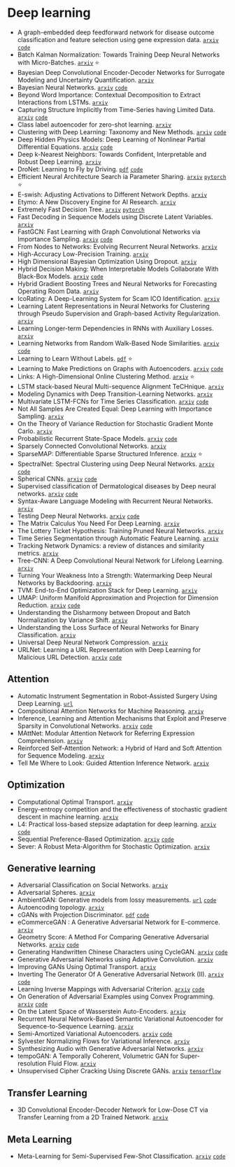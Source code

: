# Deep learning

- A graph-embedded deep feedforward network for disease outcome classification and feature selection using gene expression data. [`arxiv`](https://arxiv.org/abs/1801.06202) [`code`](https://github.com/yunchuankong/NetworkNeuralNetwork)
- Batch Kalman Normalization: Towards Training Deep Neural Networks with Micro-Batches. [`arxiv`](https://arxiv.org/abs/1802.03133) :star:
- Bayesian Deep Convolutional Encoder-Decoder Networks for Surrogate Modeling and Uncertainty Quantification. [`arxiv`](https://arxiv.org/abs/1801.06879)
- Bayesian Neural Networks. [`arxiv`](https://arxiv.org/abs/1801.07710) [`code`](https://github.com/mullachv/MLExp)
- Beyond Word Importance: Contextual Decomposition to Extract Interactions from LSTMs. [`arxiv`](https://arxiv.org/abs/1801.05453)
- Capturing Structure Implicitly from Time-Series having Limited Data. [`arxiv`](https://arxiv.org/abs/1803.05867) [`code`](https://github.com/emaasit/long-range-extrapolation)
- Class label autoencoder for zero-shot learning. [`arxiv`](https://arxiv.org/abs/1801.08301)
- Clustering with Deep Learning: Taxonomy and New Methods. [`arxiv`](https://arxiv.org/abs/1801.07648) [`code`](https://github.com/elieJalbout/Clustering-with-Deep-learning)
- Deep Hidden Physics Models: Deep Learning of Nonlinear Partial Differential Equations. [`arxiv`](https://arxiv.org/abs/1801.06637) [`code`](https://github.com/maziarraissi/DeepHPMs)
- Deep k-Nearest Neighbors: Towards Confident, Interpretable and Robust Deep Learning. [`arxiv`](https://arxiv.org/abs/1803.04765)
- DroNet: Learning to Fly by Driving. [`pdf`](http://rpg.ifi.uzh.ch/docs/RAL18_Loquercio.pdf) [`code`](https://github.com/uzh-rpg/rpg_public_dronet)
- Efficient Neural Architecture Search ia Parameter Sharing. [`arxiv`](https://arxiv.org/abs/1802.03268) [`pytorch`](https://github.com/carpedm20/ENAS-pytorch) :star:
- E-swish: Adjusting Activations to Different Network Depths. [`arxiv`](https://arxiv.org/abs/1801.07145)
- Etymo: A New Discovery Engine for AI Research. [`arxiv`](https://arxiv.org/abs/1801.08573)
- Extremely Fast Decision Tree. [`arxiv`](https://arxiv.org/abs/1802.08780) [`pytorch`](https://github.com/chaitanya-m/kdd2018)
- Fast Decoding in Sequence Models using Discrete Latent Variables. [`arxiv`](https://arxiv.org/abs/1803.03382)
- FastGCN: Fast Learning with Graph Convolutional Networks via Importance Sampling. [`arxiv`](https://arxiv.org/abs/1801.10247) [`code`](https://github.com/matenure/FastGCN)
- From Nodes to Networks: Evolving Recurrent Neural Networks. [`arxiv`](https://arxiv.org/abs/1803.04439)
- High-Accuracy Low-Precision Training. [`arxiv`](https://arxiv.org/abs/1803.03383)
- High Dimensional Bayesian Optimization Using Dropout. [`arxiv`](https://arxiv.org/abs/1802.05400)
- Hybrid Decision Making: When Interpretable Models Collaborate With Black-Box Models. [`arxiv`](https://arxiv.org/abs/1802.04346) [`code`](https://github.com/wangtongada/CoBRUSH)
- Hybrid Gradient Boosting Trees and Neural Networks for Forecasting Operating Room Data. [`arxiv`](https://arxiv.org/abs/1801.07384)
- IcoRating: A Deep-Learning System for Scam ICO Identification. [`arxiv`](https://arxiv.org/abs/1803.03670)
- Learning Latent Representations in Neural Networks for Clustering through Pseudo Supervision and Graph-based Activity Regularization. [`arxiv`](https://arxiv.org/abs/1802.03063)
- Learning Longer-term Dependencies in RNNs with Auxiliary Losses. [`arxiv`](https://arxiv.org/abs/1803.00144)
- Learning Networks from Random Walk-Based Node Similarities. [`arxiv`](https://arxiv.org/abs/1801.07386) [`code`](https://github.com/cnmusco/graph-similarity-learning)
- Learning to Learn Without Labels. [`pdf`](https://openreview.net/forum?id=ByoT9Fkvz) :star:
- Learning to Make Predictions on Graphs with Autoencoders. [`arxiv`](https://arxiv.org/abs/1802.08352) [`code`](https://github.com/vuptran/graph-representation-learning)
- Links: A High-Dimensional Online Clustering Method. [`arxiv`](https://arxiv.org/abs/1801.10123) :star:
- LSTM stack-based Neural Multi-sequence Alignment TeCHnique. [`arxiv`](https://arxiv.org/abs/1803.00057)
- Modeling Dynamics with Deep Transition-Learning Networks. [`arxiv`](https://arxiv.org/abs/1802.03497)
- Multivariate LSTM-FCNs for Time Series Classification. [`arxiv`](https://arxiv.org/abs/1801.04503) [`code`](https://github.com/houshd/MLSTM-FCN)
- Not All Samples Are Created Equal: Deep Learning with Importance Sampling. [`arxiv`](https://arxiv.org/abs/1803.00942)
- On the Theory of Variance Reduction for Stochastic Gradient Monte Carlo. [`arxiv`](https://arxiv.org/abs/1802.05431)
- Probabilistic Recurrent State-Space Models. [`arxiv`](https://arxiv.org/abs/1801.10395) [`code`](https://github.com/andreasdoerr/PR-SSM)
- Sparsely Connected Convolutional Networks. [`arxiv`](https://arxiv.org/abs/1801.05895)
- SparseMAP: Differentiable Sparse Structured Inference. [`arxiv`](https://arxiv.org/abs/1802.04223) :star:
- SpectralNet: Spectral Clustering using Deep Neural Networks. [`arxiv`](https://arxiv.org/abs/1801.01587) [`code`](https://github.com//kstant0725/SpectralNet)
- Spherical CNNs. [`arxiv`](https://arxiv.org/abs/1801.10130) [`code`](https://github.com/jonas-koehler/s2cnn)
- Supervised classification of Dermatological diseases by Deep neural networks. [`arxiv`](https://arxiv.org/abs/1802.03752) [`code`](https://www.dropbox.com/sh/pwe3tqrb2zijexq/AADpQ9WKOdSfTdvHkVtT_GHKa?dl=0)
- Syntax-Aware Language Modeling with Recurrent Neural Networks. [`arxiv`](https://arxiv.org/abs/1803.03665)
- Testing Deep Neural Networks. [`arxiv`](https://arxiv.org/abs/1803.04792) [`code`](https://github.com/theyoucheng/deepcover)
- The Matrix Calculus You Need For Deep Learning. [`arxiv`](https://arxiv.org/abs/1802.01528)
- The Lottery Ticket Hypothesis: Training Pruned Neural Networks. [`arxiv`](https://arxiv.org/abs/1803.03635)
- Time Series Segmentation through Automatic Feature Learning. [`arxiv`](https://arxiv.org/abs/1801.05394)
- Tracking Network Dynamics: a review of distances and similarity metrics. [`arxiv`](https://arxiv.org/abs/1801.07351)
- Tree-CNN: A Deep Convolutional Neural Network for Lifelong Learning. [`arxiv`](https://arxiv.org/abs/1802.05800)
- Turning Your Weakness Into a Strength: Watermarking Deep Neural Networks by Backdooring. [`arxiv`](https://arxiv.org/abs/1802.04633)
- TVM: End-to-End Optimization Stack for Deep Learning. [`arxiv`](https://arxiv.org/abs/1802.04799)
- UMAP: Uniform Manifold Approximation and Projection for Dimension Reduction. [`arxiv`](https://arxiv.org/abs/1802.03426) [`code`](https://github.com/lmcinnes/umap)
- Understanding the Disharmony between Dropout and Batch Normalization by Variance Shift. [`arxiv`](https://arxiv.org/abs/1801.05134)
- Understanding the Loss Surface of Neural Networks for Binary Classification. [`arxiv`](https://arxiv.org/abs/1803.00909)
- Universal Deep Neural Network Compression. [`arxiv`](https://arxiv.org/abs/1802.02271)
- URLNet: Learning a URL Representation with Deep Learning for Malicious URL Detection. [`arxiv`](https://arxiv.org/abs/1802.03162) [`code`](https://github.com/Antimalweb/URLNet)


## Attention

- Automatic Instrument Segmentation in Robot-Assisted Surgery Using Deep Learning. [`url`](https://www.biorxiv.org/content/early/2018/03/03/275867)
- Compositional Attention Networks for Machine Reasoning. [`arxiv`](https://arxiv.org/abs/1803.03067)
- Inference, Learning and Attention Mechanisms that Exploit and Preserve Sparsity in Convolutional Networks. [`arxiv`](https://arxiv.org/abs/1801.10585) [`code`](https://github.com/TimoHackel/ILA-SCNN)
- MAttNet: Modular Attention Network for Referring Expression Comprehension. [`arxiv`](https://arxiv.org/abs/1801.08186)
- Reinforced Self-Attention Network: a Hybrid of Hard and Soft Attention for Sequence Modeling. [`arxiv`](https://arxiv.org/abs/1801.10296)
- Tell Me Where to Look: Guided Attention Inference Network. [`arxiv`](https://arxiv.org/abs/1802.10171)

## Optimization

- Computational Optimal Transport. [`arxiv`](https://arxiv.org/abs/1803.00567)
- Energy-entropy competition and the effectiveness of stochastic gradient descent in machine learning. [`arxiv`](https://arxiv.org/abs/1803.01927)
- L4: Practical loss-based stepsize adaptation for deep learning. [`arxiv`](https://arxiv.org/abs/1802.05074) [`code`](https://github.com/martius-lab/l4-optimizer)
- Sequential Preference-Based Optimization. [`arxiv`](https://arxiv.org/abs/1801.02788) [`code`](https://github.com/prefopt/prefopt)
- Sever: A Robust Meta-Algorithm for Stochastic Optimization. [`arxiv`](https://arxiv.org/abs/1803.02815)

## Generative learning

- Adversarial Classification on Social Networks. [`arxiv`](https://arxiv.org/abs/1801.08159)
- Adversarial Spheres. [`arxiv`](https://arxiv.org/abs/1801.02774)
- AmbientGAN: Generative models from lossy measurements. [`url`](https://openreview.net/forum?id=Hy7fDog0b) [`code`](https://github.com/shinseung428/ambientGAN_TF)
- Autoencoding topology. [`arxiv`](https://arxiv.org/abs/1803.00156)
- cGANs with Projection Discriminator. [`pdf`](https://openreview.net/pdf?id=ByS1VpgRZ) [`code`](https://github.com/pfnet-research/sngan_projection)
- eCommerceGAN : A Generative Adversarial Network for E-commerce. [`arxiv`](https://arxiv.org/abs/1801.03244)
- Geometry Score: A Method For Comparing Generative Adversarial Networks. [`arxiv`](https://arxiv.org/abs/1802.02664) [`code`](https://github.com/geom-score/geometry-score)
- Generating Handwritten Chinese Characters using CycleGAN. [`arxiv`](https://arxiv.org/abs/1801.08624) [`code`](https://github.com/changebo/HCCG-CycleGAN)
- Generative Adversarial Networks using Adaptive Convolution. [`arxiv`](https://arxiv.org/abs/1802.02226)
- Improving GANs Using Optimal Transport. [`arxiv`](https://arxiv.org/abs/1803.05573)
- Inverting The Generator Of A Generative Adversarial Network (II). [`arxiv`](https://arxiv.org/abs/1802.05701) [`code`](https://github.com/ToniCreswell/InvertingGAN)
- Learning Inverse Mappings with Adversarial Criterion. [`arxiv`](https://arxiv.org/abs/1802.04504) [`code`](https://github.com/zhangjiyi/FAAE)
- On Generation of Adversarial Examples using Convex Programming. [`arxiv`](https://arxiv.org/abs/1803.03607) [`code`](https://github.com/ebalda/adversarialconvex)
- On the Latent Space of Wasserstein Auto-Encoders. [`arxiv`](https://arxiv.org/abs/1802.03761)
- Recurrent Neural Network-Based Semantic Variational Autoencoder for Sequence-to-Sequence Learning. [`arxiv`](https://arxiv.org/abs/1802.03238)
- Semi-Amortized Variational Autoencoders. [`arxiv`](https://arxiv.org/abs/1802.02550) [`code`](https://github.com/harvardnlp/sa-vae)
- Sylvester Normalizing Flows for Variational Inference. [`arxiv`](https://arxiv.org/abs/1803.05649)
- Synthesizing Audio with Generative Adversarial Networks. [`arxiv`](https://arxiv.org/abs/1802.04208)
- tempoGAN: A Temporally Coherent, Volumetric GAN for Super-resolution Fluid Flow. [`arxiv`](https://arxiv.org/abs/1801.09710)
- Unsupervised Cipher Cracking Using Discrete GANs. [`arxiv`](https://arxiv.org/abs/1801.04883) [`tensorflow`](https://github.com//for-ai/CipherGAN)

## Transfer Learning

- 3D Convolutional Encoder-Decoder Network for Low-Dose CT via Transfer Learning from a 2D Trained Network. [`arxiv`](https://arxiv.org/abs/1802.05656)


## Meta Learning

- Meta-Learning for Semi-Supervised Few-Shot Classification. [`arxiv`](https://arxiv.org/abs/1803.00676) [`code`](https://github.com/renmengye/few-shot-ssl-public)